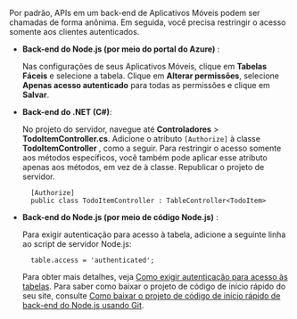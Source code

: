 
Por padrão, APIs em um back-end de Aplicativos Móveis podem ser chamadas de forma anônima. Em seguida, você precisa restringir o acesso somente aos clientes autenticados.  

* **Back-end do Node.js (por meio do portal do Azure)** :  

    Nas configurações de seus Aplicativos Móveis, clique em **Tabelas Fáceis** e selecione a tabela. Clique em **Alterar permissões**, selecione **Apenas acesso autenticado** para todas as permissões e clique em **Salvar**.
* **Back-end do .NET (C#)**:  

    No projeto do servidor, navegue até **Controladores** > **TodoItemController.cs**. Adicione o atributo `[Authorize]` à classe **TodoItemController** , como a seguir. Para restringir o acesso somente aos métodos específicos, você também pode aplicar esse atributo apenas aos métodos, em vez de à classe. Republicar o projeto de servidor.

        [Authorize]
        public class TodoItemController : TableController<TodoItem>

* **Back-end do Node.js (por meio de código Node.js)** :  

    Para exigir autenticação para acesso à tabela, adicione a seguinte linha ao script de servidor Node.js:

        table.access = 'authenticated';

    Para obter mais detalhes, veja [Como exigir autenticação para acesso às tabelas](../articles/app-service-mobile/app-service-mobile-node-backend-how-to-use-server-sdk.md#howto-tables-auth). Para saber como baixar o projeto de código de início rápido do seu site, consulte [Como baixar o projeto de código de início rápido de back-end do Node.js usando Git](../articles/app-service-mobile/app-service-mobile-node-backend-how-to-use-server-sdk.md#download-quickstart).


<!--HONumber=Dec16_HO2-->


